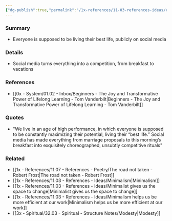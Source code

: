 ```yaml
---
{"dg-publish":true,"permalink":"/1x-references/11-03-references-ideas/everyone-is-expected-to-maximise-their-potential/","title":"Everyone is expected to maximise their potential","dgShowBacklinks":false}
---
```



### Summary
- Everyone is supposed to be living their best life, publicly on social media

### Details
- Social media turns everything into a competition, from breakfast to vacations

### References
- [[0x - System/01.02 - Inbox/Beginners - The Joy and Transformative Power of Lifelong Learning - Tom Vanderbilt\|Beginners - The Joy and Transformative Power of Lifelong Learning - Tom Vanderbilt]]

### Quotes
- "We live in an age of high performance, in which everyone is supposed to be constantly maximizing their potential, living their “best life.” Social media has made everything from marriage proposals to this morning’s breakfast into exquisitely choreographed, unsubtly competitive rituals"

### Related
- [[1x - References/11.07 - References - Poetry/The road not taken - Robert Frost\|The road not taken - Robert Frost]]
- [[1x - References/11.03 - References - Ideas/Minimalism\|Minimalism]]
- [[1x - References/11.03 - References - Ideas/Minimalist gives us the space to change\|Minimalist gives us the space to change]]
- [[1x - References/11.03 - References - Ideas/Minimalism helps us be more efficient at our work\|Minimalism helps us be more efficient at our work]]
- [[3x - Spiritual/32.03 - Spiritual - Structure Notes/Modesty\|Modesty]]